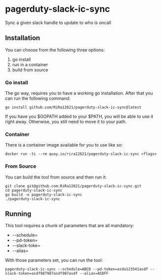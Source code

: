 # pagerduty-slack-ic-sync
Sync a given slack handle to update to who is oncall

## Installation

You can choose from the following three options:
1. go install
2. run in a container
3. build from source

### Go install

The go way, requires you to have a working go installation. After that you 
can run the following command:

```shell
go install github.com/RiRa12621/pagerduty-slack-ic-sync@latest
```

If you have you $GOPATH added to your $PATH, you will be able to use it 
right away. Otherwise, you still need to move it to your path.

### Container

There is a container image available for you to use like so:

```shell
docker run -ti --rm quay.io/rira12621/pagerduty-slack-ic-sync <flags>
```

### From Source

You can build the tool from source and then run it:

```shell
git clone git@github.com:RiRa12621/pagerduty-slack-ic-sync.git
cd pagerduty-slack-ic-sync
go build -o pagerduty-slack-ic-sync
./pagerduty-slack-ic-sync
```

## Running

This tool requires a chunk of parameters that are all mandatory:

* --schedule=<ID of the PD Schedule>
* --pd-token=<Pagerduty access token>
* --slack-toke=<slack token to update the alias>
* --alias=<alias to update>


With those parameters set, you can run the tool:

```shell
pagerduty-slack-ic-sync --schedule=ABCD --pd-token=asda123541asdf --slack-token=asdf987987asdf987asdf --alias=ASDFF
```
